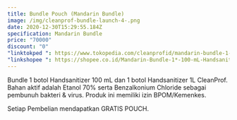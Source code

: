 ```yaml
---
title: Bundle Pouch (Mandarin Bundle)
image: /img/cleanprof-bundle-launch-4-.png
date: 2020-12-30T15:29:55.184Z
specification: Mandarin Bundle
price: "70000"
discount: "0"
"linktokped ": https://www.tokopedia.com/cleanprofid/mandarin-bundle-1-100-ml-handsanitizer-1-1l-handsanitizer
"linkshopee ": https://shopee.co.id/Mandarin-Bundle-1*-100-mL-Handsanitizer-1*-1L-Handsanitizer-i.315548033.3264005760
---
```

Bundle 1 botol Handsanitizer 100 mL dan 1 botol Handsanitizer 1L CleanProf. Bahan aktif adalah Etanol 70% serta Benzalkonium Chloride sebagai pembunuh bakteri & virus. Produk ini memiliki izin BPOM/Kemenkes.

Setiap Pembelian mendapatkan GRATIS POUCH.